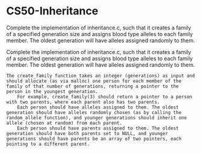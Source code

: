 # CS50-Inheritance
Complete the implementation of inheritance.c, such that it creates a family of a specified generation size and assigns blood type alleles to each family member. The oldest generation will have alleles assigned randomly to them.

Complete the implementation of inheritance.c, such that it creates a family of a specified generation size and assigns blood type alleles to each family member. The oldest generation will have alleles assigned randomly to them.

    The create_family function takes an integer (generations) as input and should allocate (as via malloc) one person for each member of the family of that number of generations, returning a pointer to the person in the youngest generation.
        For example, create_family(3) should return a pointer to a person with two parents, where each parent also has two parents.
        Each person should have alleles assigned to them. The oldest generation should have alleles randomly chosen (as by calling the random_allele function), and younger generations should inherit one allele (chosen at random) from each parent.
        Each person should have parents assigned to them. The oldest generation should have both parents set to NULL, and younger generations should have parents be an array of two pointers, each pointing to a different parent.
